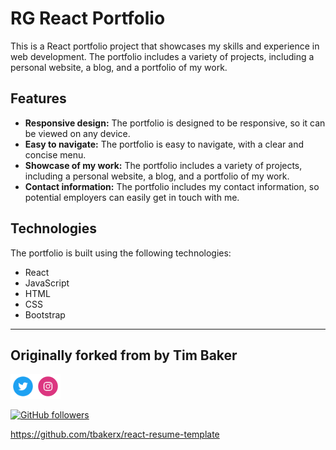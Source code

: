 # RG React Portfolio

This is a React portfolio project that showcases my skills and experience in web development. The portfolio includes a variety of projects, including a personal website, a blog, and a portfolio of my work.

## Features

* **Responsive design:** The portfolio is designed to be responsive, so it can be viewed on any device.
* **Easy to navigate:** The portfolio is easy to navigate, with a clear and concise menu.
* **Showcase of my work:** The portfolio includes a variety of projects, including a personal website, a blog, and a portfolio of my work.
* **Contact information:** The portfolio includes my contact information, so potential employers can easily get in touch with me.

## Technologies

The portfolio is built using the following technologies:

* React
* JavaScript
* HTML
* CSS
* Bootstrap

---


## Originally forked from by Tim Baker 

<a href="https://twitter.com/timbakerx"><img src="https://github.com/aritraroy/social-icons/blob/master/twitter-icon.png?raw=true" width="40"></a><a href="https://instagram.com/tbakerx"><img src="https://github.com/aritraroy/social-icons/blob/master/instagram-icon.png?raw=true" width="40"></a>

[![GitHub followers](https://img.shields.io/github/followers/tbakerx.svg?style=social&label=Follow)](https://github.com/tbakerx/)

https://github.com/tbakerx/react-resume-template

